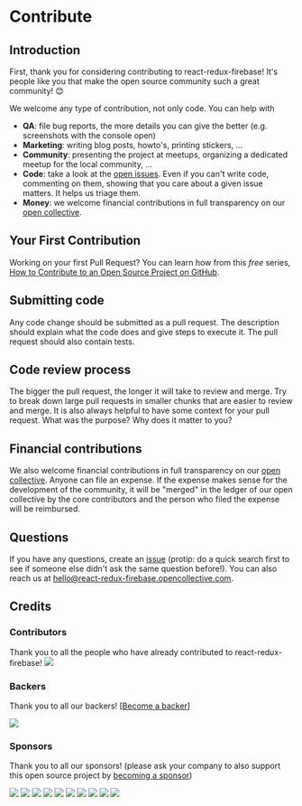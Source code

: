 # Contribute

## Introduction

First, thank you for considering contributing to react-redux-firebase! It's people like you that make the open source community such a great community! 😊

We welcome any type of contribution, not only code. You can help with 
- **QA**: file bug reports, the more details you can give the better (e.g. screenshots with the console open)
- **Marketing**: writing blog posts, howto's, printing stickers, ...
- **Community**: presenting the project at meetups, organizing a dedicated meetup for the local community, ...
- **Code**: take a look at the [open issues](issues). Even if you can't write code, commenting on them, showing that you care about a given issue matters. It helps us triage them.
- **Money**: we welcome financial contributions in full transparency on our [open collective](https://opencollective.com/react-redux-firebase).

## Your First Contribution

Working on your first Pull Request? You can learn how from this *free* series, [How to Contribute to an Open Source Project on GitHub](https://egghead.io/series/how-to-contribute-to-an-open-source-project-on-github).

## Submitting code

Any code change should be submitted as a pull request. The description should explain what the code does and give steps to execute it. The pull request should also contain tests.

## Code review process

The bigger the pull request, the longer it will take to review and merge. Try to break down large pull requests in smaller chunks that are easier to review and merge.
It is also always helpful to have some context for your pull request. What was the purpose? Why does it matter to you?

## Financial contributions

We also welcome financial contributions in full transparency on our [open collective](https://opencollective.com/react-redux-firebase).
Anyone can file an expense. If the expense makes sense for the development of the community, it will be "merged" in the ledger of our open collective by the core contributors and the person who filed the expense will be reimbursed.

## Questions

If you have any questions, create an [issue](issue) (protip: do a quick search first to see if someone else didn't ask the same question before!).
You can also reach us at hello@react-redux-firebase.opencollective.com.

## Credits

### Contributors

Thank you to all the people who have already contributed to react-redux-firebase!
<a href="graphs/contributors"><img src="https://opencollective.com/react-redux-firebase/contributors.svg?width=890" /></a>


### Backers

Thank you to all our backers! [[Become a backer](https://opencollective.com/react-redux-firebase#backer)]

<a href="https://opencollective.com/react-redux-firebase#backers" target="_blank"><img src="https://opencollective.com/react-redux-firebase/backers.svg?width=890"></a>


### Sponsors

Thank you to all our sponsors! (please ask your company to also support this open source project by [becoming a sponsor](https://opencollective.com/react-redux-firebase#sponsor))

<a href="https://opencollective.com/react-redux-firebase/sponsor/0/website" target="_blank"><img src="https://opencollective.com/react-redux-firebase/sponsor/0/avatar.svg"></a>
<a href="https://opencollective.com/react-redux-firebase/sponsor/1/website" target="_blank"><img src="https://opencollective.com/react-redux-firebase/sponsor/1/avatar.svg"></a>
<a href="https://opencollective.com/react-redux-firebase/sponsor/2/website" target="_blank"><img src="https://opencollective.com/react-redux-firebase/sponsor/2/avatar.svg"></a>
<a href="https://opencollective.com/react-redux-firebase/sponsor/3/website" target="_blank"><img src="https://opencollective.com/react-redux-firebase/sponsor/3/avatar.svg"></a>
<a href="https://opencollective.com/react-redux-firebase/sponsor/4/website" target="_blank"><img src="https://opencollective.com/react-redux-firebase/sponsor/4/avatar.svg"></a>
<a href="https://opencollective.com/react-redux-firebase/sponsor/5/website" target="_blank"><img src="https://opencollective.com/react-redux-firebase/sponsor/5/avatar.svg"></a>
<a href="https://opencollective.com/react-redux-firebase/sponsor/6/website" target="_blank"><img src="https://opencollective.com/react-redux-firebase/sponsor/6/avatar.svg"></a>
<a href="https://opencollective.com/react-redux-firebase/sponsor/7/website" target="_blank"><img src="https://opencollective.com/react-redux-firebase/sponsor/7/avatar.svg"></a>
<a href="https://opencollective.com/react-redux-firebase/sponsor/8/website" target="_blank"><img src="https://opencollective.com/react-redux-firebase/sponsor/8/avatar.svg"></a>
<a href="https://opencollective.com/react-redux-firebase/sponsor/9/website" target="_blank"><img src="https://opencollective.com/react-redux-firebase/sponsor/9/avatar.svg"></a>

<!-- This `CONTRIBUTING.md` is based on @nayafia's template https://github.com/nayafia/contributing-template -->